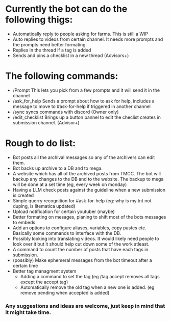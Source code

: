 # Currently the bot can do the following thigs:
- Automatically reply to people asking for farms. This is still a WIP
- Auto replies to videos from certain channel. It needs more prompts and the prompts need better formating.
- Replies in the thread if a tag is added  
- Sends and pins a checklist in a new thread (Advisors+)

# The following commands:
  - /Prompt <name> This lets you pick from a few prompts and it will send it in the channel
  - /ask_for_help Sends a prompt about how to ask for help, includes a message to move to #ask-for-help if triggered in another channel
  - /sync syncs commands with discord (Owner only)
  - /edit_checklist Brings up a button pannel to edit the checlist creates in submission channel. (Advisor+)      


# Rough to do list:
- Bot posts all the archival messages so any of the archivers can edit them.
- Bot backs up archive to a DB and to mega.
- A website which has all of the archived posts from TMCC. The bot will backup any changes to the DB and to the website. The backup to mega will be done at a set time (eg, every week on monday)
- Having a LLM check posts against the guideline when a new submission is created
- Simple querry recognition for #ask-for-help (eg: why is my tnt not duping, is litematica updated)
- Upload notification for certain youtuber (maybe)
- Better formating on mesages, planing to shift most of the bots messages to embeds
- Add an options to configure aliases, variables, copy pastes etc. Basically some commands to interface with the DB.
- Possibly looking into translating videos. It would likely need people to look over it but it should help cut down some of the work atleast.
- A command to count the number of posts that have each tags in submission.
- (possibly) Make ephemeral messages from the bot timeout after a certain time 
- Better tag managment system
  - Adding a command to set the tag (eg /tag accept removes all tags except the accept tag)
  - Automatically remove the old tag when a new one is added. (eg remove pending when accepted is added)

### Any suggestions and ideas are welcome, just keep in mind that it might take time.
